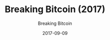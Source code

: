 ---
layout: media
title: Breaking Bitcoin (2017)
date: 2017-09-09
categories: ['Conferences']
author: ['Breaking Bitcoin']
excerpt: Breaking bitcoin is an event for the technical community focusing on the security of Bitcoin and everything around it. The presentations will be technical, presenting practical or theoretical attacks or vulnerabilities on the network, the users, or other resources.
external_url: https://breaking-bitcoin.com/
---